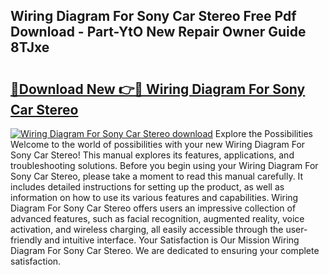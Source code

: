 ## Wiring Diagram For Sony Car Stereo Free Pdf Download - Part-YtO New Repair Owner Guide 8TJxe

# <h2><a href="http://dfr6lez.blite.top/?on=Wiring+Diagram+For+Sony+Car+Stereo">🔗Download New 👉🔴 Wiring Diagram For Sony Car Stereo</a></h2>

[![Wiring Diagram For Sony Car Stereo download](https://i.imgur.com/lujVjoI.png)](http://dfr6lez.blite.top/?on=Wiring+Diagram+For+Sony+Car+Stereo)
Explore the Possibilities Welcome to the world of possibilities with your new Wiring Diagram For Sony Car Stereo! This manual explores its features, applications, and troubleshooting solutions. Before you begin using your Wiring Diagram For Sony Car Stereo, please take a moment to read this manual carefully. It includes detailed instructions for setting up the product, as well as information on how to use its various features and capabilities. Wiring Diagram For Sony Car Stereo offers users an impressive collection of advanced features, such as facial recognition, augmented reality, voice activation, and wireless charging, all easily accessible through the user-friendly and intuitive interface. Your Satisfaction is Our Mission Wiring Diagram For Sony Car Stereo. We are dedicated to ensuring your complete satisfaction.
